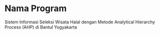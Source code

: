 # Nama Program
Sistem Informasi Seleksi Wisata Halal dengan Metode 
Analytical Hierarchy Process (AHP) di Bantul Yogyakarta



